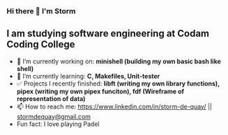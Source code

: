 ### Hi there 👋 I'm Storm

## I am studying software engineering at Codam Coding College


- 🔭 I’m currently working on: **minishell (building my own basic bash like shell)**
- 🌱 I’m currently learning: **C, Makefiles, Unit-tester**
- ✅ Projects I recently finished: **libft (writing my own library functions), pipex (writing my own pipex funciton), fdf (Wireframe of representation of data)**
- 📫 How to reach me: https://www.linkedin.com/in/storm-de-quay/ || stormdequay@gmail.com
- Fun fact: I love playing Padel

<!--
**stormq4/stormq4** is a ✨ _special_ ✨ repository because its `README.md` (this file) appears on your GitHub profile.

Here are some ideas to get you started:

- 🔭 I’m currently working on ...
- 🌱 I’m currently learning ...
- 👯 I’m looking to collaborate on ...
- 🤔 I’m looking for help with ...
- 💬 Ask me about ...
- 📫 How to reach me: ...
- 😄 Pronouns: ...
- ⚡ Fun fact: ...
-->
